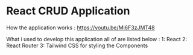 # React CRUD Application

How the application works : https://youtu.be/Mi6F3zJMT48

What i used to develop this application all of are listed below :
1: React
2: React Router
3: Tailwind CSS for styling the Components
